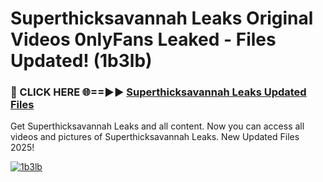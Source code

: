 # Superthicksavannah Leaks Original Videos 0nlyFans Leaked - Files Updated! (1b3lb)

<h3>🔴 CLICK HERE 🌐==►► <a href="https://tinyurl.com/x26r9saj" rel="nofollow">Superthicksavannah Leaks Updated Files</a></h3>

Get Superthicksavannah Leaks and all content. Now you can access all videos and pictures of Superthicksavannah Leaks. New Updated Files 2025!

[![1b3lb](https://i.imgur.com/LkgZPqh.gif)](https://tinyurl.com/x26r9saj)
